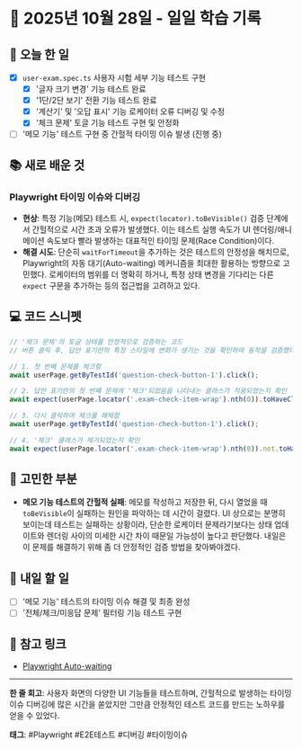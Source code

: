 # 📅 2025년 10월 28일 - 일일 학습 기록

## 🚀 오늘 한 일
- [x] `user-exam.spec.ts` 사용자 시험 세부 기능 테스트 구현
  - [x] '글자 크기 변경' 기능 테스트 완료
  - [x] '1단/2단 보기' 전환 기능 테스트 완료
  - [x] '계산기' 및 '오답 표시' 기능 로케이터 오류 디버깅 및 수정
  - [x] '체크 문제' 토글 기능 테스트 구현 및 안정화
- [ ] '메모 기능' 테스트 구현 중 간헐적 타이밍 이슈 발생 (진행 중)

## 📚 새로 배운 것
### Playwright 타이밍 이슈와 디버깅
- **현상**: 특정 기능(메모) 테스트 시, `expect(locator).toBeVisible()` 검증 단계에서 간헐적으로 시간 초과 오류가 발생했다. 이는 테스트 실행 속도가 UI 렌더링/애니메이션 속도보다 빨라 발생하는 대표적인 타이밍 문제(Race Condition)이다.
- **해결 시도**: 단순히 `waitForTimeout`을 추가하는 것은 테스트의 안정성을 해치므로, Playwright의 자동 대기(Auto-waiting) 메커니즘을 최대한 활용하는 방향으로 고민했다. 로케이터의 범위를 더 명확히 하거나, 특정 상태 변경을 기다리는 다른 `expect` 구문을 추가하는 등의 접근법을 고려하고 있다.

## 💻 코드 스니펫
```typescript
// '체크 문제'의 토글 상태를 안정적으로 검증하는 코드
// 버튼 클릭 후, 답안 표기란의 특정 스타일에 변화가 생기는 것을 확인하여 동작을 검증했다.

// 1. 첫 번째 문제를 체크함
await userPage.getByTestId('question-check-button-1').click();

// 2. 답안 표기란의 첫 번째 문제에 '체크'되었음을 나타내는 클래스가 적용되었는지 확인
await expect(userPage.locator('.exam-check-item-wrap').nth(0)).toHaveClass(/exam-check-item-checked/);

// 3. 다시 클릭하여 체크를 해제함
await userPage.getByTestId('question-check-button-1').click();

// 4. '체크' 클래스가 제거되었는지 확인
await expect(userPage.locator('.exam-check-item-wrap').nth(0)).not.toHaveClass(/exam-check-item-checked/);
```

## 🤔 고민한 부분
- **메모 기능 테스트의 간헐적 실패**: 메모를 작성하고 저장한 뒤, 다시 열었을 때 `toBeVisible`이 실패하는 원인을 파악하는 데 시간이 걸렸다. UI 상으로는 분명히 보이는데 테스트는 실패하는 상황이라, 단순한 로케이터 문제라기보다는 상태 업데이트와 렌더링 사이의 미세한 시간 차이 때문일 가능성이 높다고 판단했다. 내일은 이 문제를 해결하기 위해 좀 더 안정적인 검증 방법을 찾아봐야겠다.

## 📌 내일 할 일
- [ ] '메모 기능' 테스트의 타이밍 이슈 해결 및 최종 완성
- [ ] '전체/체크/미응답 문제' 필터링 기능 테스트 구현

## 🔗 참고 링크
- [Playwright Auto-waiting](https://playwright.dev/docs/actionability)

---
**한 줄 회고**: 사용자 화면의 다양한 UI 기능들을 테스트하며, 간헐적으로 발생하는 타이밍 이슈 디버깅에 많은 시간을 쏟았지만 그만큼 안정적인 테스트 코드를 만드는 노하우를 얻을 수 있었다.

**태그**: #Playwright #E2E테스트 #디버깅 #타이밍이슈
